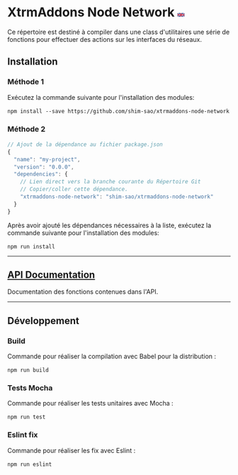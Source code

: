 # XtrmAddons Node Network [![en-GB](https://github.com/shim-sao/assets/blob/master/images/united-kingdom-flag-icon-16.png)](README.md)

Ce répertoire est destiné à compiler dans une class d'utilitaires une série de fonctions pour effectuer des actions sur les interfaces du réseaux.

## Installation

### Méthode 1

Exécutez la commande suivante pour l'installation des modules:

```batch
npm install --save https://github.com/shim-sao/xtrmaddons-node-network
```

### Méthode 2

```js
// Ajout de la dépendance au fichier package.json
{
  "name": "my-project",
  "version": "0.0.0",
  "dependencies": {
    // Lien direct vers la branche courante du Répertoire Git
    // Copier/coller cette dépendance.
    "xtrmaddons-node-network": "shim-sao/xtrmaddons-node-network"
  }
}
```

Après avoir ajouté les dépendances nécessaires à la liste, exécutez la commande suivante pour l'installation des modules:

```batch
npm run install
```

---

## [API Documentation](docs/README.fr-FR.md)

Documentation des fonctions contenues dans l'API.

---

## Développement

### Build

Commande pour réaliser la compilation avec Babel pour la distribution :

```batch
npm run build
```

### Tests Mocha

Commande pour réaliser les tests unitaires avec Mocha :

```batch
npm run test
```

### Eslint fix

Commande pour réaliser les fix avec Eslint :

```batch
npm run eslint
```
